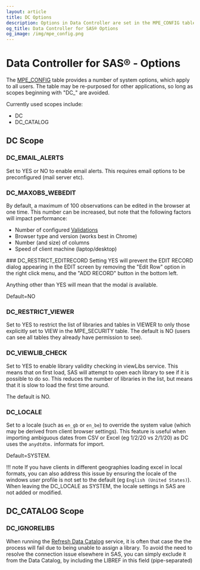 ```yaml
---
layout: article
title: DC Options
description: Options in Data Controller are set in the MPE_CONFIG table and apply to all users.
og_title: Data Controller for SAS® Options
og_image: /img/mpe_config.png
---
```

# Data Controller for SAS® - Options

The [MPE_CONFIG](/tables/mpe_config/) table provides a number of system options, which apply to all users.  The table may be re-purposed for other applications, so long as scopes beginning with "DC_" are avoided.

Currently used scopes include:

* DC
* DC_CATALOG

## DC Scope

### DC_EMAIL_ALERTS
Set to YES or NO to enable email alerts. This requires email options to be preconfigured (mail server etc).

### DC_MAXOBS_WEBEDIT
By default, a maximum of 100 observations can be edited in the browser at one time.  This number can be increased, but note that the following factors will impact performance:

* Number of configured [Validations](/dcc-validations)
* Browser type and version (works best in Chrome)
* Number (and size) of columns
* Speed of client machine (laptop/desktop)

### DC_RESTRICT_EDITRECORD
Setting YES will prevent the EDIT RECORD dialog appearing in the EDIT screen by removing the "Edit Row" option in the right click menu, and the "ADD RECORD" button in the bottom left.  

Anything other than YES will mean that the modal _is_ available.

Default=NO 

### DC_RESTRICT_VIEWER
Set to YES to restrict the list of libraries and tables in VIEWER to only those explicitly set to VIEW in the MPE_SECURITY table.  The default is NO (users can see all tables they already have permission to see).

### DC_VIEWLIB_CHECK
Set to YES to enable library validity checking in viewLibs service. This means that on first load, SAS will attempt to open each library to see if it is possible to do so.  This reduces the number of libraries in the list, but means that it is slow to load the first time around.

The default is NO.

### DC_LOCALE
Set to a locale (such as `en_gb` or `en_be`) to override the system value (which may be derived from client browser settings).
This feature is useful when importing ambiguous dates from CSV or Excel (eg 1/2/20 vs 2/1/20) as DC uses the `anydtdtm.` informats for import.

Default=SYSTEM.

!!! note
    If you have clients in different geographies loading excel in local formats, you can also address this issue by ensuring the locale of the windows _user_ profile is not set to the default (eg `English (United States)`).  When leaving the DC_LOCALE as SYSTEM, the locale settings in SAS are not added or modified.
    
## DC_CATALOG Scope

### DC_IGNORELIBS

When running the [Refresh Data Catalog](/admin-services/#refresh-data-catalog) service, it is often that case the the process will fail due to being unable to assign a library.  To avoid the need to resolve the connection issue elsewhere in SAS, you can simply exclude it from the Data Catalog, by including the LIBREF in this field (pipe-separated)

